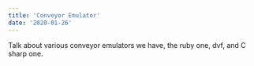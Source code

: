 ```yaml
---
title: 'Conveyor Emulator'
date: '2020-01-26'
---
```


Talk about various conveyor emulators we have, the ruby one, dvf, and C sharp one. 